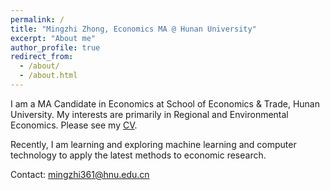 ```yaml
---
permalink: /
title: "Mingzhi Zhong, Economics MA @ Hunan University"
excerpt: "About me"
author_profile: true
redirect_from: 
  - /about/
  - /about.html
---
```


I am a MA Candidate in Economics at School of Economics & Trade, Hunan University. My interests are primarily in Regional and Environmental Economics. Please see my [CV](files/mingzhi361-CV.pdf).

Recently, I am learning and exploring machine learning and computer technology to apply the latest methods to economic research.

Contact: mingzhi361@hnu.edu.cn
